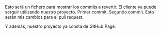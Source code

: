 Esto será un fichero para mostrar los commits a revertir. El cliente ya puede serguir utilizando nuestro proyecto. Primer commit. Segundo commit. Esto serán mis cambios para el pull request.

Y además, nuestro proyecto ya consta de GitHub Page.
